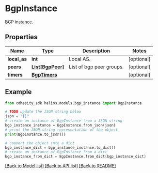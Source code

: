 # BgpInstance

BGP instance.

## Properties

Name | Type | Description | Notes
------------ | ------------- | ------------- | -------------
**local_as** | **int** | Local AS. | [optional] 
**peers** | [**List[BgpPeer]**](BgpPeer.md) | List of bgp peer groups. | [optional] 
**timers** | [**BgpTimers**](BgpTimers.md) |  | [optional] 

## Example

```python
from cohesity_sdk.helios.models.bgp_instance import BgpInstance

# TODO update the JSON string below
json = "{}"
# create an instance of BgpInstance from a JSON string
bgp_instance_instance = BgpInstance.from_json(json)
# print the JSON string representation of the object
print(BgpInstance.to_json())

# convert the object into a dict
bgp_instance_dict = bgp_instance_instance.to_dict()
# create an instance of BgpInstance from a dict
bgp_instance_from_dict = BgpInstance.from_dict(bgp_instance_dict)
```
[[Back to Model list]](../README.md#documentation-for-models) [[Back to API list]](../README.md#documentation-for-api-endpoints) [[Back to README]](../README.md)



